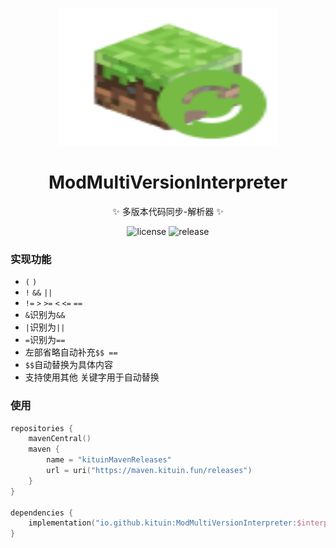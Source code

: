 <p align="center">
  <img src="https://raw.githubusercontent.com/kitUIN/ModMultiVersion/master/src/main/resources/META-INF/pluginIcon.svg" width="350" height="220" alt="ModMultiVersion"></a>
</p>
<div align="center">

# ModMultiVersionInterpreter

✨ 多版本代码同步-解析器 ✨

</div>
<p align="center">
  <a>
    <img src="https://img.shields.io/badge/license-MIT-green" alt="license">
  </a>
  <a >
    <img  src="https://img.shields.io/github/v/release/kitUIN/ModMultiVersionInterpreter" alt="release">
  </a>
</p>

### 实现功能
- `(` `)`
- `!` `&&` `||`
- `!=` `>` `>=` `<` `<=` `==`
- `&`识别为`&&`
- `|`识别为`||`
- `=`识别为`==`
- 左部省略自动补充`$$ ==`
- `$$`自动替换为具体内容
- 支持使用其他 关键字用于自动替换
### 使用
```kotlin
repositories {
    mavenCentral()
    maven {
        name = "kituinMavenReleases"
        url = uri("https://maven.kituin.fun/releases")
    }
}

dependencies {
    implementation("io.github.kituin:ModMultiVersionInterpreter:$interpreter_version")
}
```

